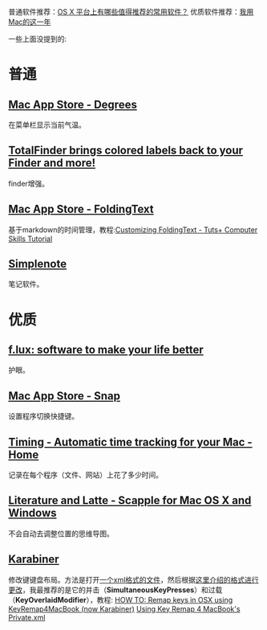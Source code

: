 普通软件推荐：[OS X 平台上有哪些值得推荐的常用软件？](http://www.zhihu.com/question/19550256)
优质软件推荐：[我用Mac的这一年](http://www.jianshu.com/p/cfc0d49f2e8f)

一些上面没提到的:

# 普通
## [Mac App Store - Degrees](https://itunes.apple.com/us/app/degrees/id430173763)
在菜单栏显示当前气温。
## [TotalFinder brings colored labels back to your Finder and more!](http://totalfinder.binaryage.com/)
finder增强。
## [Mac App Store - FoldingText](https://itunes.apple.com/us/app/foldingtext/id540003654)
基于markdown的时间管理，教程:[Customizing FoldingText - Tuts+ Computer Skills Tutorial](http://computers.tutsplus.com/tutorials/customizing-foldingtext--cms-21674)
## [Simplenote](http://simplenote.com/)
笔记软件。

# 优质
## [f.lux: software to make your life better](https://justgetflux.com/)
护眼。
## [Mac App Store - Snap](https://itunes.apple.com/eN/app/snap/id418073146)
设置程序切换快捷键。
## [Timing - Automatic time tracking for your Mac - Home](http://timingapp.com/)
记录在每个程序（文件、网站）上花了多少时间。
## [Literature and Latte - Scapple for Mac OS X and Windows](https://www.literatureandlatte.com/scapple.php)
不会自动去调整位置的思维导图。
## [Karabiner](https://pqrs.org/osx/karabiner/)
修改键键盘布局。方法是打开[一个xml格式的文件](https://pqrs.org/osx/karabiner/document.html.en#privatexml)，然后根据[这里介绍的格式进行更改](https://pqrs.org/osx/karabiner/xml.html.en)，我最推荐的是它的并击（__SimultaneousKeyPresses__）和过载（__KeyOverlaidModifier__），教程:
[HOW TO: Remap keys in OSX using KeyRemap4MacBook (now Karabiner)](http://www.keychatter.com/2014/08/04/how-to-remap-keys-in-osx-using-keyremap4macbook-now-karabiner/)
[Using Key Remap 4 MacBook's Private.xml](http://blog.iansinnott.com/using-keyremap4macbooks-private-xml/)
